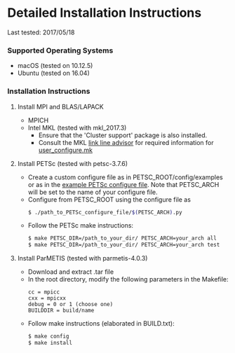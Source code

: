 # Detailed Installation Instructions

Last tested: 2017/05/18

### Supported Operating Systems

- macOS (tested on 10.12.5)
- Ubuntu (tested on 16.04)

### Installation Instructions

1. Install MPI and BLAS/LAPACK
	- MPICH
	- Intel MKL (tested with mkl_2017.3)
		- Ensure that the 'Cluster support' package is also installed.
		- Consult the MKL [link line advisor](https://software.intel.com/en-us/articles/intel-mkl-link-line-advisor) for required information for [user_configure.mk](configure/user_configure.mk)

2. Install PETSc (tested with petsc-3.7.6)
	- Create a custom configure file as in PETSC_ROOT/config/examples or as in the [example PETSc configure file](configure/example_PETSc_configure.py). Note that PETSC_ARCH will be set to the name of your configure file.
	- Configure from PETSC_ROOT using the configure file as 
		```sh
		$ ./path_to_PETSc_configure_file/$(PETSC_ARCH).py
		```
	- Follow the PETSc make instructions:
		```sh
		$ make PETSC_DIR=/path_to_your_dir/ PETSC_ARCH=your_arch all
		$ make PETSC_DIR=/path_to_your_dir/ PETSC_ARCH=your_arch test
		```

3. Install ParMETIS (tested with parmetis-4.0.3)
	- Download and extract .tar file
	- In the root directory, modify the following parameters in the Makefile:
		```make
		cc = mpicc
		cxx = mpicxx
		debug = 0 or 1 (choose one)
		BUILDDIR = build/name
		```
	- Follow make instructions (elaborated in BUILD.txt):
		```sh
		$ make config
		$ make install
		```
